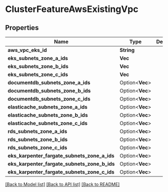# ClusterFeatureAwsExistingVpc

## Properties

Name | Type | Description | Notes
------------ | ------------- | ------------- | -------------
**aws_vpc_eks_id** | **String** |  | 
**eks_subnets_zone_a_ids** | **Vec<String>** |  | 
**eks_subnets_zone_b_ids** | **Vec<String>** |  | 
**eks_subnets_zone_c_ids** | **Vec<String>** |  | 
**documentdb_subnets_zone_a_ids** | Option<**Vec<String>**> |  | [optional]
**documentdb_subnets_zone_b_ids** | Option<**Vec<String>**> |  | [optional]
**documentdb_subnets_zone_c_ids** | Option<**Vec<String>**> |  | [optional]
**elasticache_subnets_zone_a_ids** | Option<**Vec<String>**> |  | [optional]
**elasticache_subnets_zone_b_ids** | Option<**Vec<String>**> |  | [optional]
**elasticache_subnets_zone_c_ids** | Option<**Vec<String>**> |  | [optional]
**rds_subnets_zone_a_ids** | Option<**Vec<String>**> |  | [optional]
**rds_subnets_zone_b_ids** | Option<**Vec<String>**> |  | [optional]
**rds_subnets_zone_c_ids** | Option<**Vec<String>**> |  | [optional]
**eks_karpenter_fargate_subnets_zone_a_ids** | Option<**Vec<String>**> |  | [optional]
**eks_karpenter_fargate_subnets_zone_b_ids** | Option<**Vec<String>**> |  | [optional]
**eks_karpenter_fargate_subnets_zone_c_ids** | Option<**Vec<String>**> |  | [optional]

[[Back to Model list]](../README.md#documentation-for-models) [[Back to API list]](../README.md#documentation-for-api-endpoints) [[Back to README]](../README.md)


